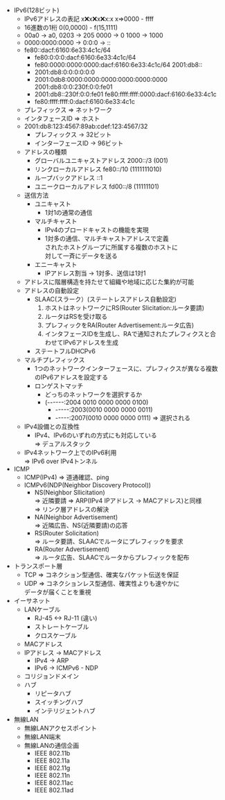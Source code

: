 - IPv6(128ビット)
    - IPv6アドレスの表記
    x:x:x:x:x:x:x:x x=>0000 - ffff
    - 16進数の1桁 0(0,0000) - f(15,1111)
    - 00a0 -> a0, 0203 -> 205 0000 -> 0 1000 -> 1000
    - 0000:0000:0000 -> 0:0:0 -> ::
    - fe80::dacf:6160:6e33:4c1c/64
        - fe80:0:0:0:dacf:6160:6e33:4c1c/64
        - fe80:0000:0000:0000:dacf:6160:6e33:4c1c/64
    2001:db8::
        - 2001:db8:0:0:0:0:0:0
        - 2001:0db8:0000:0000:0000:0000:0000:0000
    2001:db8:0:0:230f:0:0:fe01
        - 2001:db8::230f:0:0:fe01
    fe80:ffff:ffff:0000:dacf:6160:6e33:4c1c
        - fe80:ffff:ffff:0:dacf:6160:6e33:4c1c
    - プレフィックス => ネットワーク
    - インタフェースID => ホスト
    - 2001:db8:123:4567:89ab:cdef:123:4567/32
        - プレフィックス -> 32ビット
        - インターフェースID -> 96ビット
    - アドレスの種類
        - グローバルユニキャストアドレス 2000::/3 (001)
        - リンクローカルアドレス fe80::/10 (1111111010)
        - ループバックアドレス ::1
        - ユニークローカルアドレス fd00::/8 (11111101)
    - 送信方法
        - ユニキャスト
            - 1対1の通常の通信
        - マルチキャスト
            - IPv4のブロードキャストの機能を実現
            - 1対多の通信、マルチキャストアドレスで定義  
            されたホストグループに所属する複数のホストに  
            対して一斉にデータを送る
        - エニーキャスト
            - IPアドレス割当 -> 1対多、送信は1対1
    - アドレスに階層構造を持たせて組織や地域に応じた集約が可能
    - アドレスの自動設定
        - SLAAC(スラーク）(ステートレスアドレス自動設定)
            1. ホストはネットワークにRS(Router Slicitation:ルータ要請)
            1. ルータはRSを受け取る
            1. プレフィックをRA(Router Advertisement:ルータ広告)
            1. インタフェースIDを生成し、RAで通知されたプレフィクスと合わせてIPv6アドレスを生成
        - ステートフルDHCPv6
    - マルチプレフィックス
        - 1つのネットワークインターフェースに、プレフィクスが異なる複数のIPv6アドレスを設定する
        - ロンゲストマッチ
            - どっちのネットワークを選択するか
            - (------:2004 0010 0000 0000 0100)
                - -----:2003(0010 0000 0000 0011)
                - -----:2007(0010 0000 0000 0111) => 選択される
    - IPv4設備との互換性
        - IPv4、IPv6のいずれの方式にも対応している  
        => デュアルスタック
    - IPv4ネットワーク上でのIPv6利用  
    => IPv6 over IPv4トンネル
- ICMP
    - ICMP(IPv4) => 道通確認、ping
    - ICMPv6(NDP(Neighbor Discovery Protocol))
        - NS(Neighbor Sllicitation)  
        => 近隣要請
        => ARP(IPv4 IPアドレス -> MACアドレス)と同様  
        => リンク層アドレスの解決
        - NA(Neighbor Advertisement)  
        => 近隣広告、NS(近隣要請)の応答
        - RS(Router Solicitation)  
        => ルータ要請、SLAACでルータにプレフィックを要求
        - RA(Router Advertisement)  
        => ルータ広告、SLAACでルータからプレフィックを配布
- トランスポート層
    - TCP => コネクション型通信、確実なパケット伝送を保証
    - UDP => コネクションレス型通信、確実性よりも速やかに  
    データが届くことを重視
- イーサネット
    - LANケーブル
        - RJ-45 <-> RJ-11 (違い)
        - ストレートケーブル
        - クロスケーブル
    - MACアドレス
    - IPアドレス -> MACアドレス
        - IPv4 -> ARP
        - IPv6 -> ICMPv6 - NDP
    - コリジョンドメイン
    - ハブ
        - リピータハブ
        - スイッチングハブ
        - インテリジェントハブ
- 無線LAN
    - 無線LANアクセスポイント
    - 無線LAN端末
    - 無線LANの通信企画
        - IEEE 802.11b
        - IEEE 802.11a
        - IEEE 802.11g
        - IEEE 802.11n
        - IEEE 802.11ac
        - IEEE 802.11ad